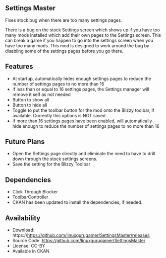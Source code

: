 ## Settings Master

Fixes stock bug when there are too many settings pages.  

There is a bug on the stock Settings screen which shows up if you have too many mods installed which add their own pages to the Settings screen.  This can break a game if you happen to go into the settings screen when you have too many mods.  This mod is designed to work around the bug by disabling some of the settings pages before you go there. 

## Features

- At startup, automatically hides enough settings pages to reduce the number of settings pages to no more than 16
- If less than or equal to 16 settings pages, the Settings manager will remove it self as not needed
- Button to show all
- Button to hide all
- Toggle to put the toolbar button for the mod onto the Blizzy toolbar, if available.  Currently this options is NOT saved
- If more than 16 settings pages have been enabled, will automatically hide enough to reduce the number of settings pages to no more than 16

## Future Plans
- Open the Settings page directly and eliminate the need to have to drill down  through the stock settings screens.
- Save the setting for the Blizzy Toolbar

## Dependencies
- Click Through Blocker
- ToolbarController
- CKAN has been updated to install the dependencies, if needed.

## Availability
- Download: https://https://github.com/linuxgurugamer/SettingsMaster/releases
- Source Code: https://github.com/linuxgurugamer/SettingsMaster
- License:  CC-BY
- Available in CKAN
